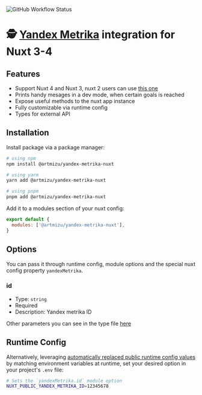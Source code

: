 ![GitHub Workflow Status](https://img.shields.io/github/actions/workflow/status/artmizu/nuxt-yandex-metrika/release.yml?branch=main)

# 🕵️ [Yandex Metrika](https://metrica.yandex.com/) integration for Nuxt 3-4

## Features

- Support Nuxt 4 and Nuxt 3, nuxt 2 users can use [this one](https://github.com/artmizu/yandex-metrika-nuxt-2)
- Prints handy mesages in a dev mode, when certain goals is reached
- Expose useful methods to the nuxt app instance
- Fully customizable via runtime config
- Types for external API

## Installation

Install package via a package manager:

```bash
# using npm
npm install @artmizu/yandex-metrika-nuxt

# using yarm
yarn add @artmizu/yandex-metrika-nuxt

# using pnpm
pnpm add @artmizu/yandex-metrika-nuxt
```

Add it to a modules section of your nuxt config:

```js
export default {
  modules: ['@artmizu/yandex-metrika-nuxt'],
}
```

## Options

You can pass it through runtime config, module options and the special nuxt
config property `yandexMetrika`.

### id

- Type: `string`
- Required
- Description: Yandex metrika ID

Other parameters you can see in the type file [here](src/runtime/type.ts)

## Runtime Config

Alternatively, leveraging [automatically replaced public runtime config values](https://nuxt.com/docs/api/configuration/nuxt-config#runtimeconfig) by matching environment variables at runtime, set your desired option in your project's `.env` file:

```bash
# Sets the `yandexMetrika.id` module option
NUXT_PUBLIC_YANDEX_METRIKA_ID=12345678
```
